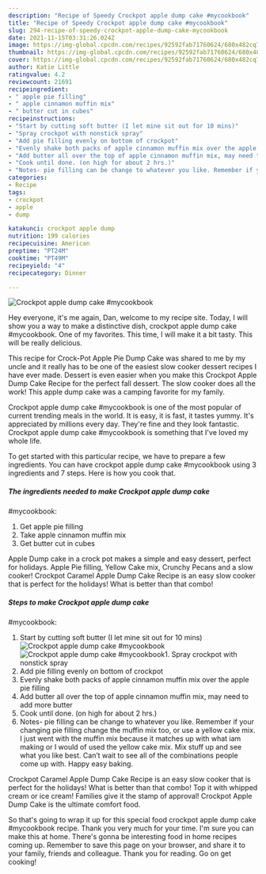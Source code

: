 ```yaml
---
description: "Recipe of Speedy Crockpot apple dump cake #mycookbook"
title: "Recipe of Speedy Crockpot apple dump cake #mycookbook"
slug: 294-recipe-of-speedy-crockpot-apple-dump-cake-mycookbook
date: 2021-11-15T03:31:26.024Z
image: https://img-global.cpcdn.com/recipes/92592fab71760624/680x482cq70/crockpot-apple-dump-cake-mycookbook-recipe-main-photo.jpg
thumbnail: https://img-global.cpcdn.com/recipes/92592fab71760624/680x482cq70/crockpot-apple-dump-cake-mycookbook-recipe-main-photo.jpg
cover: https://img-global.cpcdn.com/recipes/92592fab71760624/680x482cq70/crockpot-apple-dump-cake-mycookbook-recipe-main-photo.jpg
author: Katie Little
ratingvalue: 4.2
reviewcount: 21691
recipeingredient:
- " apple pie filling"
- " apple cinnamon muffin mix"
- " butter cut in cubes"
recipeinstructions:
- "Start by cutting soft butter (I let mine sit out for 10 mins)"
- "Spray crockpot with nonstick spray"
- "Add pie filling evenly on bottom of crockpot"
- "Evenly shake both packs of apple cinnamon muffin mix over the apple pie filling"
- "Add butter all over the top of apple cinnamon muffin mix, may need to add more butter"
- "Cook until done. (on high for about 2 hrs.)"
- "Notes- pie filling can be change to whatever you like. Remember if your changing pie filling change the muffin mix too, or use a yellow cake mix. I just went with the muffin mix because it matches up with what iam making or I would of used the yellow cake mix. Mix stuff up and see what you like best. Can’t wait to see all of the combinations people come up with. Happy easy baking."
categories:
- Recipe
tags:
- crockpot
- apple
- dump

katakunci: crockpot apple dump 
nutrition: 199 calories
recipecuisine: American
preptime: "PT24M"
cooktime: "PT49M"
recipeyield: "4"
recipecategory: Dinner

---
```



![Crockpot apple dump cake
#mycookbook](https://img-global.cpcdn.com/recipes/92592fab71760624/680x482cq70/crockpot-apple-dump-cake-mycookbook-recipe-main-photo.jpg)

Hey everyone, it's me again, Dan, welcome to my recipe site. Today, I will show you a way to make a distinctive dish, crockpot apple dump cake
#mycookbook. One of my favorites. This time, I will make it a bit tasty. This will be really delicious.

This recipe for Crock-Pot Apple Pie Dump Cake was shared to me by my uncle and it really has to be one of the easiest slow cooker dessert recipes I have ever made. Dessert is even easier when you make this Crockpot Apple Dump Cake Recipe for the perfect fall dessert. The slow cooker does all the work! This apple dump cake was a camping favorite for my family.

Crockpot apple dump cake
#mycookbook is one of the most popular of current trending meals in the world. It is easy, it is fast, it tastes yummy. It's appreciated by millions every day. They're fine and they look fantastic. Crockpot apple dump cake
#mycookbook is something that I've loved my whole life.


To get started with this particular recipe, we have to prepare a few ingredients. You can have crockpot apple dump cake
#mycookbook using 3 ingredients and 7 steps. Here is how you cook that.

<!--inarticleads1-->

##### The ingredients needed to make Crockpot apple dump cake
#mycookbook:

1. Get  apple pie filling
1. Take  apple cinnamon muffin mix
1. Get  butter cut in cubes


Apple Dump cake in a crock pot makes a simple and easy dessert, perfect for holidays. Apple Pie filling, Yellow Cake mix, Crunchy Pecans and a slow cooker! Crockpot Caramel Apple Dump Cake Recipe is an easy slow cooker that is perfect for the holidays! What is better than that combo! 

<!--inarticleads2-->

##### Steps to make Crockpot apple dump cake
#mycookbook:

1. Start by cutting soft butter (I let mine sit out for 10 mins)
<img src="https://img-global.cpcdn.com/steps/e8f7a2b0a78bae32/160x128cq70/crockpot-apple-dump-cake-mycookbook-recipe-step-1-photo.jpg" alt="Crockpot apple dump cake
#mycookbook"><img src="https://img-global.cpcdn.com/steps/902ab3601c44e462/160x128cq70/crockpot-apple-dump-cake-mycookbook-recipe-step-1-photo.jpg" alt="Crockpot apple dump cake
#mycookbook">1. Spray crockpot with nonstick spray
1. Add pie filling evenly on bottom of crockpot
1. Evenly shake both packs of apple cinnamon muffin mix over the apple pie filling
1. Add butter all over the top of apple cinnamon muffin mix, may need to add more butter
1. Cook until done. (on high for about 2 hrs.)
1. Notes- pie filling can be change to whatever you like. Remember if your changing pie filling change the muffin mix too, or use a yellow cake mix. I just went with the muffin mix because it matches up with what iam making or I would of used the yellow cake mix. Mix stuff up and see what you like best. Can’t wait to see all of the combinations people come up with. Happy easy baking.


Crockpot Caramel Apple Dump Cake Recipe is an easy slow cooker that is perfect for the holidays! What is better than that combo! Top it with whipped cream or ice cream! Families give it the stamp of approval! Crockpot Apple Dump Cake is the ultimate comfort food. 

So that's going to wrap it up for this special food crockpot apple dump cake
#mycookbook recipe. Thank you very much for your time. I'm sure you can make this at home. There's gonna be interesting food in home recipes coming up. Remember to save this page on your browser, and share it to your family, friends and colleague. Thank you for reading. Go on get cooking!

